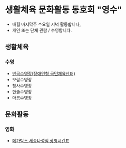 # 생활체육 문화활동 동호회 "영수"
- 매월 마지막주 수요일 저녁 활동합니다,
- 개인 또는 단체 관람 / 수영합니다.
## 생활체육
### 수영
- [반곡수영장(장애인형 국민체육센터)](https://www.sjfmc.or.kr/pc.do)  
- 보람수영장
- 청사수영장
- 한솔수영장
- 아름수영장
## 문화활동
### 영화
- [메가박스 세종나성점 상영시간표](https://www.megabox.co.kr/booking/timetable)  
